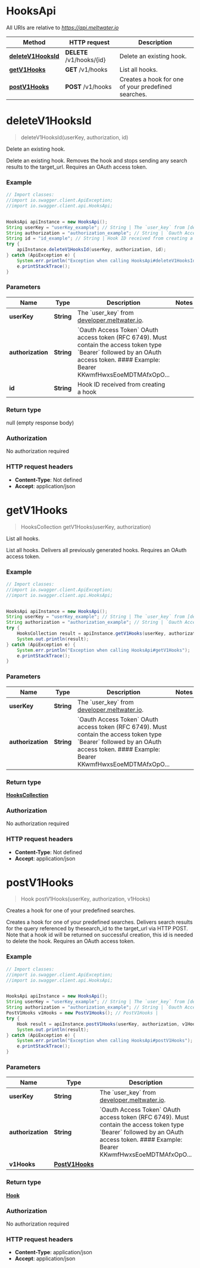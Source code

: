 # HooksApi

All URIs are relative to *https://api.meltwater.io*

Method | HTTP request | Description
------------- | ------------- | -------------
[**deleteV1HooksId**](HooksApi.md#deleteV1HooksId) | **DELETE** /v1/hooks/{id} | Delete an existing hook.
[**getV1Hooks**](HooksApi.md#getV1Hooks) | **GET** /v1/hooks | List all hooks.
[**postV1Hooks**](HooksApi.md#postV1Hooks) | **POST** /v1/hooks | Creates a hook for one of your predefined searches.


<a name="deleteV1HooksId"></a>
# **deleteV1HooksId**
> deleteV1HooksId(userKey, authorization, id)

Delete an existing hook.

Delete an existing hook.  Removes the hook and stops sending any search results to the target_url.    Requires an OAuth access token.

### Example
```java
// Import classes:
//import io.swagger.client.ApiException;
//import io.swagger.client.api.HooksApi;


HooksApi apiInstance = new HooksApi();
String userKey = "userKey_example"; // String | The `user_key` from [developer.meltwater.io](https://developer.meltwater.io/admin/applications/).
String authorization = "authorization_example"; // String | `Oauth Access Token`    OAuth access token (RFC 6749). Must contain the access token type `Bearer`  followed by an OAuth access token.    #### Example:        Bearer KKwmfHwxsEoeMDTMAfxOpO...
String id = "id_example"; // String | Hook ID received from creating a hook
try {
    apiInstance.deleteV1HooksId(userKey, authorization, id);
} catch (ApiException e) {
    System.err.println("Exception when calling HooksApi#deleteV1HooksId");
    e.printStackTrace();
}
```

### Parameters

Name | Type | Description  | Notes
------------- | ------------- | ------------- | -------------
 **userKey** | **String**| The &#x60;user_key&#x60; from [developer.meltwater.io](https://developer.meltwater.io/admin/applications/). |
 **authorization** | **String**| &#x60;Oauth Access Token&#x60;    OAuth access token (RFC 6749). Must contain the access token type &#x60;Bearer&#x60;  followed by an OAuth access token.    #### Example:        Bearer KKwmfHwxsEoeMDTMAfxOpO... |
 **id** | **String**| Hook ID received from creating a hook |

### Return type

null (empty response body)

### Authorization

No authorization required

### HTTP request headers

 - **Content-Type**: Not defined
 - **Accept**: application/json

<a name="getV1Hooks"></a>
# **getV1Hooks**
> HooksCollection getV1Hooks(userKey, authorization)

List all hooks.

List all hooks.     Delivers all previously generated hooks.    Requires an OAuth access token.

### Example
```java
// Import classes:
//import io.swagger.client.ApiException;
//import io.swagger.client.api.HooksApi;


HooksApi apiInstance = new HooksApi();
String userKey = "userKey_example"; // String | The `user_key` from [developer.meltwater.io](https://developer.meltwater.io/admin/applications/).
String authorization = "authorization_example"; // String | `Oauth Access Token`    OAuth access token (RFC 6749). Must contain the access token type `Bearer`  followed by an OAuth access token.    #### Example:        Bearer KKwmfHwxsEoeMDTMAfxOpO...
try {
    HooksCollection result = apiInstance.getV1Hooks(userKey, authorization);
    System.out.println(result);
} catch (ApiException e) {
    System.err.println("Exception when calling HooksApi#getV1Hooks");
    e.printStackTrace();
}
```

### Parameters

Name | Type | Description  | Notes
------------- | ------------- | ------------- | -------------
 **userKey** | **String**| The &#x60;user_key&#x60; from [developer.meltwater.io](https://developer.meltwater.io/admin/applications/). |
 **authorization** | **String**| &#x60;Oauth Access Token&#x60;    OAuth access token (RFC 6749). Must contain the access token type &#x60;Bearer&#x60;  followed by an OAuth access token.    #### Example:        Bearer KKwmfHwxsEoeMDTMAfxOpO... |

### Return type

[**HooksCollection**](HooksCollection.md)

### Authorization

No authorization required

### HTTP request headers

 - **Content-Type**: Not defined
 - **Accept**: application/json

<a name="postV1Hooks"></a>
# **postV1Hooks**
> Hook postV1Hooks(userKey, authorization, v1Hooks)

Creates a hook for one of your predefined searches.

Creates a hook for one of your predefined searches.  Delivers search results for the query referenced by thesearch_id to the target_url via HTTP POST. Note that a hook id will be returned on successful creation, this id is needed to delete the hook.     Requires an OAuth access token.

### Example
```java
// Import classes:
//import io.swagger.client.ApiException;
//import io.swagger.client.api.HooksApi;


HooksApi apiInstance = new HooksApi();
String userKey = "userKey_example"; // String | The `user_key` from [developer.meltwater.io](https://developer.meltwater.io/admin/applications/).
String authorization = "authorization_example"; // String | `Oauth Access Token`    OAuth access token (RFC 6749). Must contain the access token type `Bearer`  followed by an OAuth access token.    #### Example:        Bearer KKwmfHwxsEoeMDTMAfxOpO...
PostV1Hooks v1Hooks = new PostV1Hooks(); // PostV1Hooks | 
try {
    Hook result = apiInstance.postV1Hooks(userKey, authorization, v1Hooks);
    System.out.println(result);
} catch (ApiException e) {
    System.err.println("Exception when calling HooksApi#postV1Hooks");
    e.printStackTrace();
}
```

### Parameters

Name | Type | Description  | Notes
------------- | ------------- | ------------- | -------------
 **userKey** | **String**| The &#x60;user_key&#x60; from [developer.meltwater.io](https://developer.meltwater.io/admin/applications/). |
 **authorization** | **String**| &#x60;Oauth Access Token&#x60;    OAuth access token (RFC 6749). Must contain the access token type &#x60;Bearer&#x60;  followed by an OAuth access token.    #### Example:        Bearer KKwmfHwxsEoeMDTMAfxOpO... |
 **v1Hooks** | [**PostV1Hooks**](PostV1Hooks.md)|  |

### Return type

[**Hook**](Hook.md)

### Authorization

No authorization required

### HTTP request headers

 - **Content-Type**: application/json
 - **Accept**: application/json

